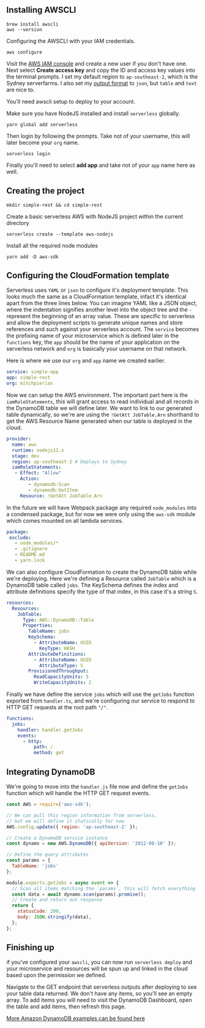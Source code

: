 ## Installing AWSCLI

```
brew install awscli
aws --version
```

Configuring the AWSCLI with your IAM credentials.

```
aws configure
```

Visit the [AWS IAM console](https://console.aws.amazon.com/iam) and create a new user if you don't have one. Next select **Create access key** and copy the ID and access key values into the terminal prompts. I set my default region to `ap-southeast-2`, which is the Sydney serverfarms. I also set my [output format](https://docs.aws.amazon.com/cli/latest/userguide/cli-usage-output.html) to `json`, but `table` and `text` are nice to.

You'll need awscli setup to deploy to your account.

Make sure you have NodeJS installed and install `serverless` globally.

```
yarn global add serverless
```

Then login by following the prompts. Take not of your username, this will later become your `org` name.

```
serverless login
```

Finally you'll need to select **add app** and take not of your `app` name here as well.

## Creating the project

```
mkdir simple-rest && cd simple-rest
```

Create a basic serverless AWS with NodeJS project within the current directory

```
serverless create --template aws-nodejs
```

Install all the required node modules

```
yarn add -D aws-sdk
```

## Configuring the CloudFormation template

Serverless uses `YAML` or `json` to configure it's deployment template. This looks much the same as a CloudFormation template, infact it's identical apart from the three lines below. You can imagine YAML like a JSON object, where the indentation signifies another level into the object tree and the `-` represent the beginning of an array value. These are specific to serverless and allow the deployment scripts to generate unique names and store references and such against your serverless account. The `service` becomes the prefixing name of your microservice which is defined later in the `functions` key, the `app` should be the name of your application on the serverless network and `org` is basically your username on that network.

Here is where we use our `org` and `app` name we created earlier.

```yaml
service: simple-app
app: simple-rest
org: mitchpierias
```

Now we can setup the AWS environment. The important part here is the `iamRoleStatements`, this will grant access to read individual and all records in the DynamoDB table we will define later. We want to link to our generated table dynamically, so we're are using the `!GetAtt JobTable.Arn` shorthand to get the AWS Resource Name generated when our table is deployed in the cloud.

```yaml
provider:
  name: aws
  runtime: nodejs12.x
  stage: dev
  region: ap-southeast-2 # Deploys to Sydney
  iamRoleStatements:
   - Effect: "Allow"
     Action:
        - dynamodb:Scan
        - dynamodb:GetItem
     Resource: !GetAtt JobTable.Arn
```

In the future we will have Webpack package any required `node_modules` into a condensed package, but for now we were only using the `aws-sdk` module which comes mounted on all lambda services.

```yaml
package:
 exclude:
   - node_modules/*
   - .gitignore
   - README.md
   - yarn.lock
```

We can also configure CloudFormation to create the DynamoDB table while we're deploying. Here we're defining a Resource called `JobTable` which is a DynamoDB table called `jobs`. The KeySchema defines the index and attribute definitions specify the type of that index, in this case it's a string `S`.

```yaml
resources:
  Resources:
    JobTable:
      Type: AWS::DynamoDB::Table
      Properties:
        TableName: jobs
        KeySchema:
          - AttributeName: UUID
            KeyType: HASH
        AttributeDefinitions:
          - AttributeName: UUID
            AttributeType: S
        ProvisionedThroughput:
          ReadCapacityUnits: 5
          WriteCapacityUnits: 2
```

Finally we have define the service `jobs` which will use the `getJobs` function exported from `handler.ts`, and we're configuring our service to respond to HTTP GET requests at the root path `"/"`.

```yaml
functions:
  jobs:
    handler: handler.getJobs
    events:
      - http:
          path: /
          method: get
```

## Integrating DynamoDB

We're going to move into the `handler.js` file now and define the `getJobs` function which will handle the HTTP GET request events.

```javascript
const AWS = require('aws-sdk');

// We can pull this region information from serverless,
// but we will define it statically for now
AWS.config.update({ region: 'ap-southeast-2' });

// Create a DynamoDB service instance
const dynamo = new AWS.DynamoDB({ apiVersion: '2012-08-10' });

// Define the query attributes
const params = {
  TableName: 'jobs'
};

module.exports.getJobs = async event => {
  // Scan all items matching the `params`, this will fetch everything
  const data = await dynamo.scan(params).promise();
  // Create and return out response
  return {
    statusCode: 200,
    body: JSON.stringify(data),
  };
};
```

## Finishing up

if you've configured your `awscli`, you can now run `serverless deploy` and your microservice and resources will be spun up and linked in the cloud based upon the permission we defined.

Navigate to the GET endpoint that serverless outputs after deploying to see your table data returned. We don't have any items, so you'll see an empty array. To add items you will need to visit the DynamoDB Dashboard, open the table and add items, then refresh this page.

[More Amazon DynamoDB examples can be found here](https://docs.aws.amazon.com/sdk-for-javascript/v2/developer-guide/dynamodb-examples.html)